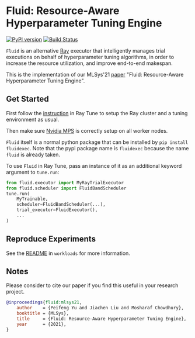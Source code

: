 # Fluid: Resource-Aware Hyperparameter Tuning Engine

[![PyPI version](https://img.shields.io/pypi/v/fluidexec.svg)](https://pypi.org/project/fluidexec)
[![Build Status](https://github.com/SymbioticLab/fluid/actions/workflows/python-package/badge.svg?event=release)](https://github.com/SymbioticLab/fluid/actions)

`Fluid` is an alternative [Ray](https://ray.io) executor that intelligently manages trial executions on behalf of hyperparameter tuning algorithms, in order to increase the resource utilization, and improve end-to-end makespan.

This is the implementation of our MLSys'21 [paper](https://symbioticlab.org/publications/#/venue:MLSys) "Fluid: Resource-Aware Hyperparameter Tuning Engine".

## Get Started
First follow the [instruction](https://docs.ray.io/en/master/tune/index.html) in Ray Tune to setup the Ray cluster and a tuning environment as usual.

Then make sure [Nvidia MPS](https://docs.nvidia.com/deploy/mps/index.html#topic_6_1) is correctly setup on all worker nodes.

`Fluid` itself is a normal python package that can be installed by `pip install fluidexec`. Note that the pypi package name is `fluidexec` because the name `fluid` is already taken.

To use `Fluid` in Ray Tune, pass an instance of it as an additional keyword argument to `tune.run`:

```python
from fluid.executor import MyRayTrialExecutor
from fluid.scheduler import FluidBandScheduler
tune.run(
    MyTrainable,
    scheduler=FluidBandScheduler(...),
    trial_executor=FluidExecutor(),
    ...
)
```


## Reproduce Experiments
See the [README](workloads/README.md) in `workloads` for more information.


## Notes

Please consider to cite our paper if you find this useful in your research project.

```bibtex
@inproceedings{fluid:mlsys21,
    author    = {Peifeng Yu and Jiachen Liu and Mosharaf Chowdhury},
    booktitle = {MLSys},
    title     = {Fluid: Resource-Aware Hyperparameter Tuning Engine},
    year      = {2021},
}
```
